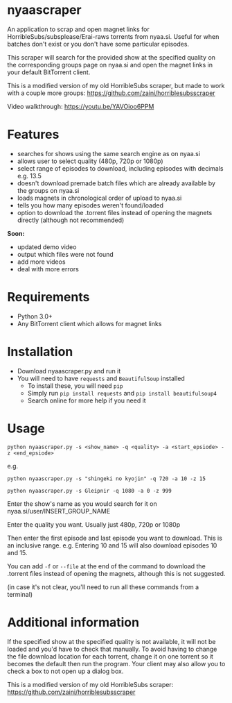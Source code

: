 # nyaascraper
An application to scrap and open magnet links for HorribleSubs/subsplease/Erai-raws torrents from nyaa.si. Useful for when batches don't exist or you don't have some particular episodes.

This scraper will search for the provided show at the specified quality on the corresponding groups page on nyaa.si and open the magnet links in your default BitTorrent client.

This is a modified version of my old HorribleSubs scraper, but made to work with a couple more groups: https://github.com/zaini/horriblesubsscraper

Video walkthrough: https://youtu.be/YAVOioo6PPM

# Features
* searches for shows using the same search engine as on nyaa.si
* allows user to select quality (480p, 720p or 1080p)
* select range of episodes to download, including episodes with decimals e.g. 13.5
* doesn't download premade batch files which are already available by the groups on nyaa.si
* loads magnets in chronological order of upload to nyaa.si
* tells you how many episodes weren't found/loaded
* option to download the .torrent files instead of opening the magnets directly (although not recommended)

**Soon:**
* updated demo video
* output which files were not found
* add more videos
* deal with more errors

# Requirements
* Python 3.0+
* Any BitTorrent client which allows for magnet links

# Installation
* Download nyaascraper.py and run it
* You will need to have ```requests``` and ```BeautifulSoup``` installed
    * To install these, you will need ```pip```
    * Simply run ```pip install requests``` and ```pip install beautifulsoup4```
    * Search online for more help if you need it

# Usage

```
python nyaascraper.py -s <show_name> -q <quality> -a <start_epsiode> -z <end_epsiode>
```

e.g.

```
python nyaascraper.py -s "shingeki no kyojin" -q 720 -a 10 -z 15
```

```
python nyaascraper.py -s Gleipnir -q 1080 -a 0 -z 999
```

Enter the show's name as you would search for it on nyaa.si/user/INSERT_GROUP_NAME

Enter the quality you want. Usually just 480p, 720p or 1080p

Then enter the first episode and last episode you want to download. This is an inclusive range. e.g. Entering 10 and 15 will also download episodes 10 and 15.

You can add ```-f``` or ```--file``` at the end of the command to download the .torrent files instead of opening the magnets, although this is not suggested.

(in case it's not clear, you'll need to run all these commands from a terminal)

# Additional information
If the specified show at the specified quality is not available, it will not be loaded and you'd have to check that manually.
To avoid having to change the file download location for each torrent, change it on one torrent so it becomes the default then run the program. Your client may also allow you to check a box to not open up a dialog box.

This is a modified version of my old HorribleSubs scraper: https://github.com/zaini/horriblesubsscraper